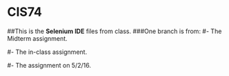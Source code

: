 # CIS74
##This is the **Selenium IDE** files from class.
###One branch is from: 
#- The Midterm assignment.

#- The in-class assignment.

#- The assignment on 5/2/16.
